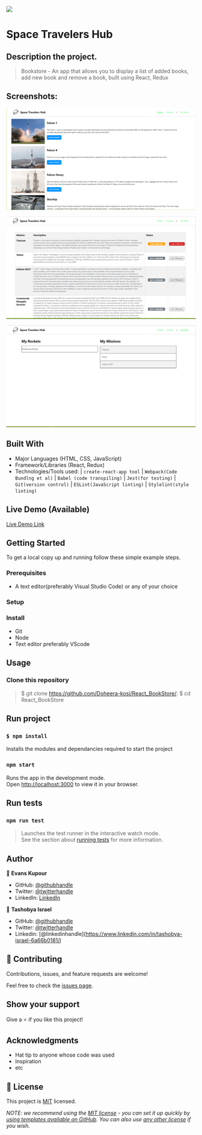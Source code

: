 ![](https://img.shields.io/badge/Microverse-blueviolet)

# Space Travelers Hub

## Description the project.
> Bookstore - An app that allows you to display a list of added books, add new book and remove a book, built using React, Redux

## Screenshots:

![screenshot](./src/assets/rockets.PNG)

![screenshot](./src/assets/missions.PNG)

![screenshot](./src/assets/myProfile.PNG)


## Built With

- Major Languages (HTML, CSS, JavaScript)
- Framework/Libraries (React, Redux)
- Technologies/Tools used:
| `create-react-app tool`
| `Webpack(Code Bundlng et al)`
| `Babel (code transpiling)`
| `Jest(for testing)`
| `Git(version control)`
| `ESLint(JavaScript linting)`
| `Stylelint(style linting)`

## Live Demo (Available)

[Live Demo Link]()


## Getting Started

To get a local copy up and running follow these simple example steps.

### Prerequisites
- A text editor(preferably Visual Studio Code) or any of your choice

### Setup

### Install
- Git
- Node
- Text editor preferably VScode

## Usage
### Clone this repository
> $ git clone https://github.com/Doheera-kosi/React_BookStore/:
> $ cd React_BookStore

## Run project
### `$ npm install`
Installs the modules and dependancies required to start the project

### `npm start`
Runs the app in the development mode.\
Open [http://localhost:3000](http://localhost:3000) to view it in your browser.

## Run tests
### `npm run test`
> Launches the test runner in the interactive watch mode.\
See the section about [running tests](https://facebook.github.io/create-react-app/docs/running-tests) for more information.



## Author

👤 **Evans Kupour**

- GitHub: [@githubhandle](https://github.com/Doheera-kosi/)
- Twitter: [@twitterhandle](https://twitter.com/@KupourE/)
- LinkedIn: [LinkedIn](https://linkedin.com/in/linkedinhandle)

👤 **Tashobya Israel**

- GitHub: [@githubhandle](https://github.com/tashisrael)
- Twitter: [@twitterhandle](https://twitter.com/tashisrael)
- Linkedin: [@linkedinhandle](https://www.linkedin.com/in/tashobya-israel-6a66b0181/l


## 🤝 Contributing

Contributions, issues, and feature requests are welcome!

Feel free to check the [issues page](../../issues/).

## Show your support

Give a ⭐️ if you like this project!

## Acknowledgments

- Hat tip to anyone whose code was used
- Inspiration
- etc

## 📝 License

This project is [MIT](./LICENSE) licensed.

_NOTE: we recommend using the [MIT license](https://choosealicense.com/licenses/mit/) - you can set it up quickly by [using templates available on GitHub](https://docs.github.com/en/communities/setting-up-your-project-for-healthy-contributions/adding-a-license-to-a-repository). You can also use [any other license](https://choosealicense.com/licenses/) if you wish._